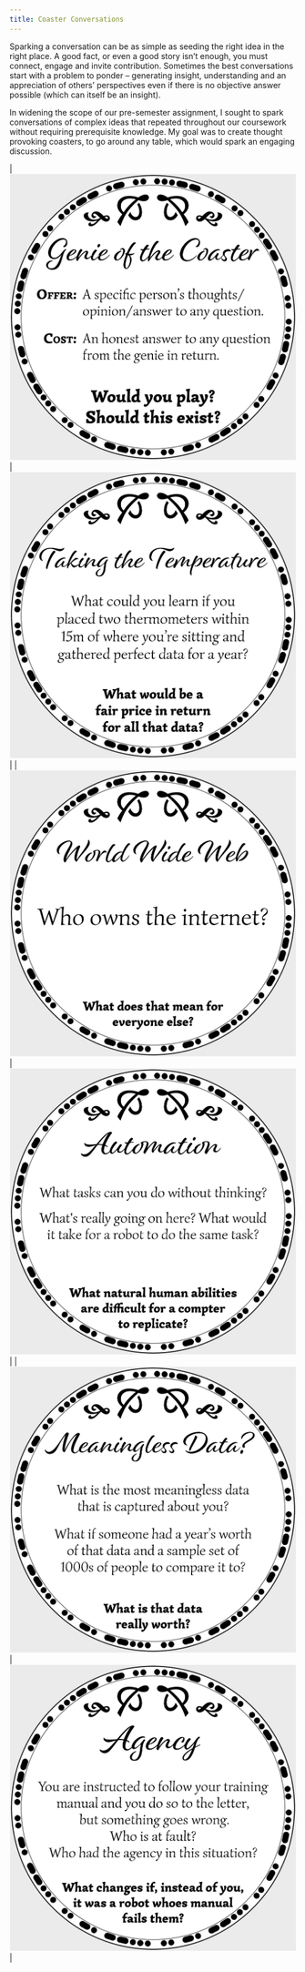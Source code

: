 ```yaml
---
title: Coaster Conversations
---
```





<p>
	Sparking a conversation can be as simple as seeding the right idea in the right place. A good fact, or even a good story isn’t enough, you must connect, engage and invite contribution. Sometimes the best conversations start with a problem to ponder – generating insight, understanding and an appreciation of others’ perspectives even if there is no objective answer possible (which can itself be an insight). 
</p>

<p>
	In widening the scope of our pre-semester assignment, I sought to spark conversations of complex ideas that repeated throughout our coursework without requiring prerequisite knowledge. My goal was to create thought provoking coasters, to go around any table, which would spark an engaging discussion.
</p>


| [![Coaster1](img/coaster1.png)](/c1) | [![Coaster2](img/coaster2.png)](/c2) |
| [![Coaster3](img/coaster3.png)](/c3) | [![Coaster4](img/coaster4.png)](/c4) |
| [![Coaster5](img/coaster5.png)](/c5) | [![Coaster6](img/coaster6.png)](/c6) |


